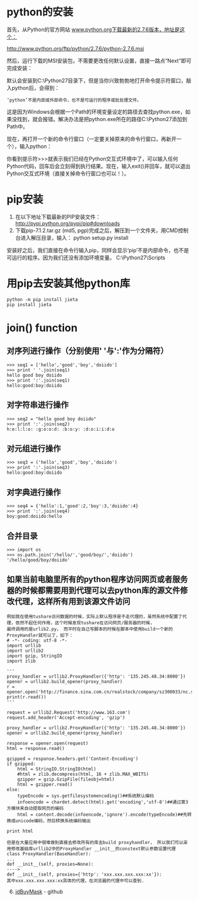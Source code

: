
# python的安装

首先，从Python的官方网站 www.python.org下载最新的2.7.6版本，地址是这个：

http://www.python.org/ftp/python/2.7.6/python-2.7.6.msi

然后，运行下载的MSI安装包，不需要更改任何默认设置，直接一路点“Next”即可完成安装：

默认会安装到C:\Python27目录下，但是当你兴致勃勃地打开命令提示符窗口，敲入python后，会得到：

    ‘python’不是内部或外部命令，也不是可运行的程序或批处理文件。

这是因为Windows会根据一个Path的环境变量设定的路径去查找python.exe，如果没找到，就会报错。解决办法是把python.exe所在的路径C:\Python27添加到Path中。

现在，再打开一个新的命令行窗口（一定要关掉原来的命令行窗口，再新开一个），输入python： 

你看到提示符>>>就表示我们已经在Python交互式环境中了，可以输入任何Python代码，回车后会立刻得到执行结果。现在，输入exit()并回车，就可以退出Python交互式环境（直接关掉命令行窗口也可以！）。 

# pip安装
1. 在以下地址下载最新的PIP安装文件：http://pypi.python.org/pypi/pip#downloads
2. 下载pip-7.1.2.tar.gz (md5, pgp)完成之后，解压到一个文件夹，用CMD控制台进入解压目录，输入：
    python setup.py install  

安装好之后，我们直接在命令行输入pip，同样会显示‘pip’不是内部命令，也不是可运行的程序。因为我们还没有添加环境变量。
    C:\Python27\Scripts

# 用pip去安装其他python库
    python -m pip install jieta
    pip install jieta 

# join() function
## 对序列进行操作（分别使用' '与':'作为分隔符）
  
    >>> seq1 = ['hello','good','boy','doiido']
    >>> print ' '.join(seq1)
    hello good boy doiido
    >>> print ':'.join(seq1)
    hello:good:boy:doiido
  
## 对字符串进行操作
  
    >>> seq2 = "hello good boy doiido"
    >>> print ':'.join(seq2)
    h:e:l:l:o: :g:o:o:d: :b:o:y: :d:o:i:i:d:o
   
## 对元组进行操作
  
    >>> seq3 = ('hello','good','boy','doiido')
    >>> print ':'.join(seq3)
    hello:good:boy:doiido
  
## 对字典进行操作
  
    >>> seq4 = {'hello':1,'good':2,'boy':3,'doiido':4}
    >>> print ':'.join(seq4)
    boy:good:doiido:hello
  
## 合并目录
  
    >>> import os
    >>> os.path.join('/hello/','good/boy/','doiido')
    '/hello/good/boy/doiido'

## 如果当前电脑里所有的python程序访问网页或者服务器的时候都需要用到代理可以去python库的源文件修改代理，这样所有用到该源文件访问
    例如我在使用tushare访问数据的时候，实际上默认程序是不走代理的，虽然系统中配置了代理，依然不起任何作用，这个时候发现tushare在访问网页/服务器的时候，
    最终调用的是urlib2.py， 而平时在自己写脚本的时候在脚本中使用build一个新的ProxyHandler就可以了，如下：
    # -*- coding: utf-8 -*-
    import urllib
    import urllib2
    import gzip, StringIO
    import zlib
    
    '''
    proxy_handler = urllib2.ProxyHandler({'http': '135.245.48.34:8000'})
    opener = urllib2.build_opener(proxy_handler)
    r = opener.open('http://finance.sina.com.cn/realstock/company/sz300033/nc.shtml')
    print(r.read())
    '''
    
    request = urllib2.Request('http://www.163.com')
    request.add_header('Accept-encoding', 'gzip')
    
    proxy_handler = urllib2.ProxyHandler({'http': '135.245.48.34:8000'})
    opener = urllib2.build_opener(proxy_handler)
    
    response = opener.open(request)
    html = response.read()
    
    gzipped = response.headers.get('Content-Encoding')
    if gzipped:
        html = StringIO.StringIO(html)
        #html = zlib.decompress(html, 16 + zlib.MAX_WBITS)
        gzipper = gzip.GzipFile(fileobj=html)
        html = gzipper.read()
    else:
        typeEncode = sys.getfilesystemencoding()##系统默认编码
        infoencode = chardet.detect(html).get('encoding','utf-8')##通过第3方模块来自动提取网页的编码
        html = content.decode(infoencode,'ignore').encode(typeEncode)##先转换成unicode编码，然后转换系统编码输出
    
    print html
    
    但是在大量应用中很难做到直接去修改所有的库去build proxyhandler， 所以我们可以采用修改基础库urllib2中的ProxyHandler __init__的constext默认参数设置代理
    class ProxyHandler(BaseHandler):
    ...
    def __init__(self, proxies=None):   
    ----> 
    def __init__(self, proxies={'http': 'xxx.xxx.xxx.xxx:xx'}):    
    其中xxx.xxx.xxx.xxx:xx具体的代理，在浏览器的代理中可以查到.

6. [jdBuyMask](https://github.com/JerryBluesnow/jdBuyMask/blob/master/jdBuyMask.py) - github
